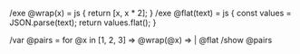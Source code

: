 /exe @wrap(x) = js { return [x, x * 2]; }
/exe @flat(text) = js {
  const values = JSON.parse(text);
  return values.flat();
}

/var @pairs = for @x in [1, 2, 3] => @wrap(@x) => | @flat
/show @pairs